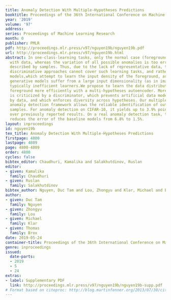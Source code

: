 ```yaml
---
title: Anomaly Detection With Multiple-Hypotheses Predictions
booktitle: Proceedings of the 36th International Conference on Machine Learning
year: '2019'
volume: '97'
address: 
series: Proceedings of Machine Learning Research
month: 0
publisher: PMLR
pdf: http://proceedings.mlr.press/v97/nguyen19b/nguyen19b.pdf
url: http://proceedings.mlr.press/v97/nguyen19b.html
abstract: In one-class-learning tasks, only the normal case (foreground) can be modeled
  with data, whereas the variation of all possible anomalies is too erratic to be
  described by samples. Thus, due to the lack of representative data, the wide-spread
  discriminative approaches cannot cover such learning tasks, and rather generative
  models,which attempt to learn the input density of the foreground, are used. However,
  generative models suffer from a large input dimensionality (as in images) and are
  typically inefficient learners.We propose to learn the data distribution of the
  foreground more efficiently with a multi-hypotheses autoencoder. Moreover, the model
  is criticized by a discriminator, which prevents artificial data modes not supported
  by data, and which enforces diversity across hypotheses. Our multiple-hypotheses-based
  anomaly detection framework allows the reliable identification of out-of-distribution
  samples. For anomaly detection on CIFAR-10, it yields up to 3.9% points improvement
  over previously reported results. On a real anomaly detection task, the approach
  reduces the error of the baseline models from 6.8% to 1.5%.
layout: inproceedings
id: nguyen19b
tex_title: Anomaly Detection With Multiple-Hypotheses Predictions
firstpage: 4800
lastpage: 4809
page: 4800-4809
order: 4800
cycles: false
bibtex_editor: Chaudhuri, Kamalika and Salakhutdinov, Ruslan
editor:
- given: Kamalika
  family: Chaudhuri
- given: Ruslan
  family: Salakhutdinov
bibtex_author: Nguyen, Duc Tam and Lou, Zhongyu and Klar, Michael and Brox, Thomas
author:
- given: Duc Tam
  family: Nguyen
- given: Zhongyu
  family: Lou
- given: Michael
  family: Klar
- given: Thomas
  family: Brox
date: 2019-05-24
container-title: Proceedings of the 36th International Conference on Machine Learning
genre: inproceedings
issued:
  date-parts:
  - 2019
  - 5
  - 24
extras:
- label: Supplementary PDF
  link: http://proceedings.mlr.press/v97/nguyen19b/nguyen19b-supp.pdf
# Format based on citeproc: http://blog.martinfenner.org/2013/07/30/citeproc-yaml-for-bibliographies/
---
```

